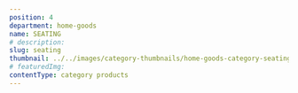 ```yaml
---
position: 4
department: home-goods
name: SEATING
# description:
slug: seating
thumbnail: ../../images/category-thumbnails/home-goods-category-seating.jpg
# featuredImg:
contentType: category products
---
```

